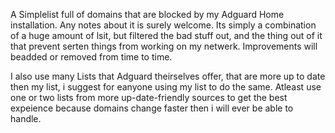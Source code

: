 A Simplelist full of domains that are blocked by my Adguard Home installation.
Any notes about it is surely welcome.
Its simply a combination of a huge amount of lsit, but filtered the bad stuff out, and the thing out of it that prevent serten things from working on my netwerk.
Improvements will beadded or removed from time to time.

I also use many Lists that Adguard theirselves offer, that are more up to date then my list, i suggest for eanyone using my list to do the same.
Atleast use one or two lists from more up-date-friendly sources to get the best expeience because domains change faster then i will ever be able to handle.
